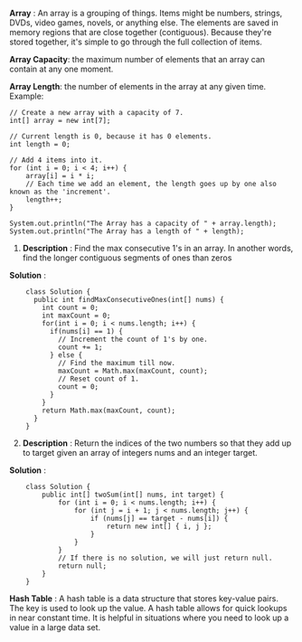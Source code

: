 **Array** : An array is a grouping of things. Items might be numbers, strings, DVDs, video games, novels, or anything else. The elements are saved in memory regions that are close together (contiguous). Because they're stored together, it's simple to go through the full collection of items.

**Array Capacity**: the maximum number of elements that an array can contain at any one moment.

**Array Length**: the number of elements in the array at any given time. Example:

```
// Create a new array with a capacity of 7.
int[] array = new int[7];

// Current length is 0, because it has 0 elements.
int length = 0;

// Add 4 items into it.
for (int i = 0; i < 4; i++) {
    array[i] = i * i;
    // Each time we add an element, the length goes up by one also known as the 'increment'.
    length++;
}

System.out.println("The Array has a capacity of " + array.length);
System.out.println("The Array has a length of " + length);
```

1. **Description** : Find the max consecutive 1's in an array. In another words, find the longer contiguous segments of ones than zeros

  **Solution** :
```
    class Solution {
      public int findMaxConsecutiveOnes(int[] nums) {
        int count = 0;
        int maxCount = 0;
        for(int i = 0; i < nums.length; i++) {
          if(nums[i] == 1) {
            // Increment the count of 1's by one.
            count += 1;
          } else {
            // Find the maximum till now.
            maxCount = Math.max(maxCount, count);
            // Reset count of 1.
            count = 0;
          }
        }
        return Math.max(maxCount, count);
      }
    }
```

2. **Description** : Return the indices of the two numbers so that they add up to target given an array of integers nums and an integer target.

  **Solution** :
```
    class Solution {
        public int[] twoSum(int[] nums, int target) {
            for (int i = 0; i < nums.length; i++) {
                for (int j = i + 1; j < nums.length; j++) {
                    if (nums[j] == target - nums[i]) {
                        return new int[] { i, j };
                    }
                }
            }
            // If there is no solution, we will just return null.
            return null;
        }
    }
```

**Hash Table** : A hash table is a data structure that stores key-value pairs. The key is used to look up the value. A hash table allows for quick lookups in near constant time. It is helpful in situations where you need to look up a value in a large data set.

